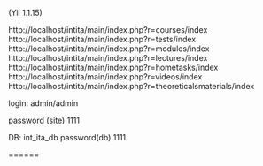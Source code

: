 (Yii 1.1.15)

http://localhost/intita/main/index.php?r=courses/index  
http://localhost/intita/main/index.php?r=tests/index 
http://localhost/intita/main/index.php?r=modules/index 
http://localhost/intita/main/index.php?r=lectures/index 
http://localhost/intita/main/index.php?r=hometasks/index 
http://localhost/intita/main/index.php?r=videos/index 
http://localhost/intita/main/index.php?r=theoreticalsmaterials/index 

login: admin/admin

password (site) 1111

DB: 
int_ita_db
password(db) 1111

======


